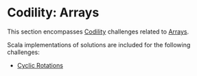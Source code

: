 # Codility: Arrays

This section encompasses [Codility](https://app.codility.com/programmers/) challenges related to [Arrays](https://app.codility.com/programmers/lessons/2-arrays/).
 
Scala implementations of solutions are included for the following challenges:

* [Cyclic Rotations](cyclic-rotations.md)
